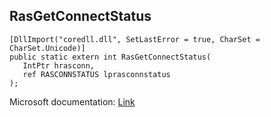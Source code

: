 ## RasGetConnectStatus

```
[DllImport("coredll.dll", SetLastError = true, CharSet = CharSet.Unicode)]
public static extern int RasGetConnectStatus(
   IntPtr hrasconn,
   ref RASCONNSTATUS lprasconnstatus
);
```

Microsoft documentation: [Link](https://learn.microsoft.com/en-us/windows/win32/api/ras/nf-ras-rasgetconnectstatusa)
